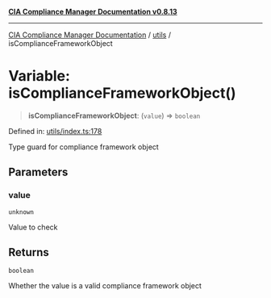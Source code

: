 [**CIA Compliance Manager Documentation v0.8.13**](../../README.md)

***

[CIA Compliance Manager Documentation](../../modules.md) / [utils](../README.md) / isComplianceFrameworkObject

# Variable: isComplianceFrameworkObject()

> **isComplianceFrameworkObject**: (`value`) => `boolean`

Defined in: [utils/index.ts:178](https://github.com/Hack23/cia-compliance-manager/blob/2f6ce8651c6fa9a0d9c8860576f0ee67ef038efd/src/utils/index.ts#L178)

Type guard for compliance framework object

## Parameters

### value

`unknown`

Value to check

## Returns

`boolean`

Whether the value is a valid compliance framework object
